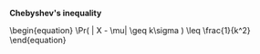 **Chebyshev's inequality**

\begin{equation}
\Pr( | X - \mu| \geq k\sigma ) \leq \frac{1}{k^2}
\end{equation}